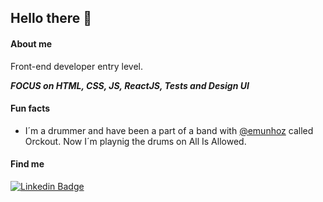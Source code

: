 ## Hello there 🤘

#### About me

Front-end developer entry level.

***FOCUS on HTML, CSS, JS, ReactJS, Tests and Design UI***

#### Fun facts
- I´m a drummer and have been a part of a band with [@emunhoz](https://github.com/emunhoz) called Orckout. Now I´m playnig the drums on All Is Allowed. 

#### Find me

[![Linkedin Badge](https://img.shields.io/badge/-LinkedIn-blue?style=flat-square&logo=Linkedin&logoColor=white&link=https://www.linkedin.com/in/cezar-aielo/)](https://www.linkedin.com/in/cezar-aielo/)

